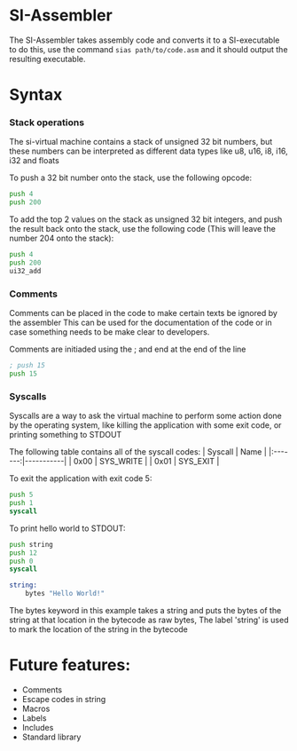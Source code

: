 # SI-Assembler

The SI-Assembler takes assembly code and converts it to a SI-executable
to do this, use the command `sias path/to/code.asm` and it should output
the resulting executable.

# Syntax

### Stack operations

The si-virtual machine contains a stack of unsigned 32 bit numbers, but these
numbers can be interpreted as different data types like u8, u16, i8, i16, i32
and floats

To push a 32 bit number onto the stack, use the following opcode:
```asm
push 4
push 200
```

To add the top 2 values on the stack as unsigned 32 bit integers, and push
the result back onto the stack, use the following code (This will leave the
number 204 onto the stack):
```asm
push 4
push 200
ui32_add
```

### Comments
Comments can be placed in the code to make certain texts be ignored by the assembler
This can be used for the documentation of the code or in case something needs to be
make clear to developers.

Comments are initiaded using the ; and end at the end of the line

```asm
; push 15
push 15
```

### Syscalls

Syscalls are a way to ask the virtual machine to perform some action done by
the operating system, like killing the application with some exit code, or
printing something to STDOUT

The following table contains all of the syscall codes:
| Syscall | Name      |
|:-------:|-----------|
|  0x00   | SYS_WRITE | 
|  0x01   | SYS_EXIT  |

To exit the application with exit code 5:
```asm
push 5
push 1
syscall
```

To print hello world to STDOUT:
```asm
push string
push 12
push 0
syscall

string:
    bytes "Hello World!"
```

The bytes keyword in this example takes a string and puts the bytes of the string
at that location in the bytecode as raw bytes, The label 'string' is used to mark
the location of the string in the bytecode

# Future features:
 - Comments
 - Escape codes in string
 - Macros
 - Labels
 - Includes
 - Standard library